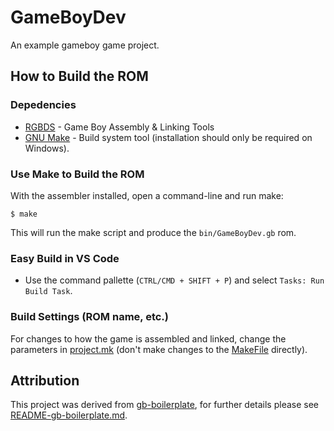# GameBoyDev
An example gameboy game project.

## How to Build the ROM

### Depedencies
* [RGBDS](https://github.com/rednex/rgbds) - Game Boy Assembly & Linking Tools
* [GNU Make](https://gnuwin32.sourceforge.net/packages/make.htm) - Build system
tool (installation should only be required on Windows).

### Use Make to Build the ROM
With the assembler installed, open a command-line and run make:

```
$ make
```

This will run the make script and produce the `bin/GameBoyDev.gb` rom.


### Easy Build in VS Code

* Use the command pallette (`CTRL/CMD + SHIFT + P`) and select
`Tasks: Run Build Task`.

### Build Settings (ROM name, etc.)
For changes to how the game is assembled and linked, change the parameters in
[project.mk](./project.mk) (don't make changes to the [MakeFile](./Makefile)
directly).

## Attribution
This project was derived from
[gb-boilerplate](https://github.com/ISSOtm/gb-boilerplate), for further details
please see [README-gb-boilerplate.md](./README-gb-boilerplate.md).
